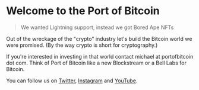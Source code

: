 # Welcome to the Port of Bitcoin

> We wanted Lightning support, instead we got Bored Ape NFTs

Out of the wreckage of the "crypto" industry let's build the Bitcoin world we were promised. (By the way crypto is short for cryptography.)

If you're interested in investing in that world contact michael at portofbitcoin dot com. Think of Port of Bitcoin like a new Blockstream or a Bell Labs for Bitcoin.

You can follow us on [Twitter](https://twitter.com/portofbitcoin), [Instagram](https://www.instagram.com/portofbitcoin/) and [YouTube](https://www.youtube.com/channel/UCAV7q0vuB2EJfGKZnvoJ3Ng).
